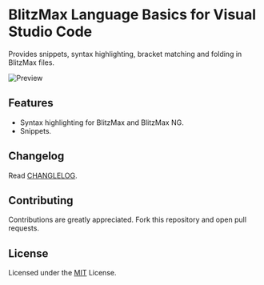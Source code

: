 # BlitzMax Language Basics for Visual Studio Code

Provides snippets, syntax highlighting, bracket matching and folding in BlitzMax files.

![Preview](https://github.com/Hezkore/vscode-blitzmax-support/raw/master/./media/demo.png)

## Features
* Syntax highlighting for BlitzMax and BlitzMax NG.
* Snippets.

## Changelog

Read [CHANGLELOG](https://github.com/Hezkore/vscode-blitzmax-support/blob/master/CHANGELOG.md).

## Contributing

Contributions are greatly appreciated. Fork this repository and open pull requests.

## License

Licensed under the [MIT](https://github.com/Hezkore/vscode-blitzmax-support/blob/master/LICENSE.md) License.

